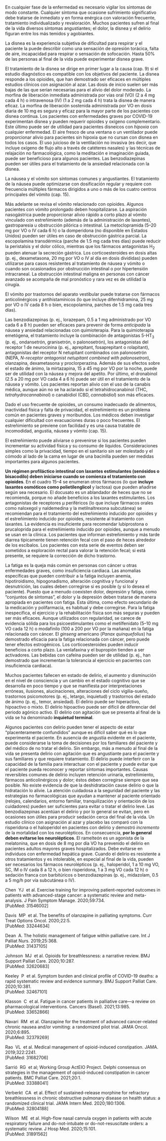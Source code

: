 En cualquier fase de la enfermedad es necesario vigilar los síntomas de modo constante. Cualquier síntoma que ocasione sufrimiento significativo debe tratarse de inmediato y en forma enérgica con valoración frecuente, tratamiento individualizado y revaloración. Muchos pacientes sufren al final de la vida diversos síntomas angustiantes; el dolor, la disnea y el delirio figuran entre los más temidos y agobiantes.

La disnea es la experiencia subjetiva de dificultad para respirar y el paciente la puede describir como una sensación de opresión torácica, falta de aire, incapacidad para respirar o sensación de sofocación. Hasta 50% de las personas al final de la vida puede experimentar disnea grave.

El tratamiento de la disnea se dirige en primer lugar a la causa (cap. 9) si el estudio diagnóstico es compatible con los objetivos del paciente. La disnea responde a los opioides, que han demostrado ser eficaces en múltiples estudios clínicos con asignación al azar. Las dosis de inicio suelen ser más bajas de las que serían necesarias para el alivio del dolor moderado. La morfina de liberación inmediata administrada por vías oral (VO) (2 a 4 mg cada 4 h) o intravenosa (IV) (1 a 2 mg cada 4 h) trata la disnea de manera eficaz. La morfina de liberación sostenida administrada por VO en dosis diaria de 10 mg es segura y eficaz para la mayor parte de los pacientes con disnea continua. Los pacientes con enfermedades graves por COVID-19 experimentan disnea y pueden requerir opioides y oxígeno complementario. Este último puede ser de utilidad para pacientes disneicos con _hipoxia_ con cualquier enfermedad. El aire fresco de una ventana o un ventilador puede proporcionar alivio para pacientes sin hipoxia que no cursan con disnea en todos los casos. El uso juicioso de la ventilación no invasiva (es decir, que incluye oxígeno de flujo alto a través de catéteres nasales) y las técnicas de relajación no farmacológica, como la meditación e imaginación guiada, puede ser beneficioso para algunos pacientes. Las benzodiazepinas pueden ser útiles para el tratamiento de la ansiedad relacionada con la disnea.

La náusea y el vómito son síntomas comunes y angustiantes. El tratamiento de la náusea puede optimizarse con dosificación regular y requiere con frecuencia múltiples fármacos dirigidos a uno o más de los cuatro centros principales del vómito (cap. 15).

Más adelante se revisa el vómito relacionado con opioides. Algunos pacientes con vómito prolongado deben hospitalizarse. La aspiración nasogástrica puede proporcionar alivio rápido a corto plazo al vómito vinculado con estreñimiento (además de la administración de laxantes), gastroparesia u obstrucción pilórica o intestinal. La metoclopramida (5–20 mg por VO o IV cada 6 h) o la domperidona (no disponible en Estados Unidos) pueden ser útiles en caso de obstrucción gástrica parcial. La escopolamina transdérmica (parche de 1.5 mg cada tres días) puede reducir la peristalsis y el dolor cólico, mientras que los fármacos antagonistas H<sub>2</sub> pueden atenuar la secreción gástrica. Los corticoesteroides en dosis altas (p. ej., dexametasona, 20 mg por VO o IV al día en dosis divididas) pueden utilizarse para casos resistentes al tratamiento de náusea y vómito o cuando son ocasionados por obstrucción intestinal o por hipertensión intracraneal. La obstrucción intestinal maligna en personas con cáncer avanzado se acompaña de mal pronóstico y rara vez es de utilidad la cirugía.

El vómito por trastornos del aparato vestibular puede tratarse con fármacos anticolinérgicos y antihistamínicos (lo que incluye difenhidramina, 25 mg por VO o IV cada 8 h o bien, escopolamina, parches de 1.5 mg cada tres días).

Las benzodiazepinas (p. ej., lorazepam, 0.5 a 1 mg administrado por VO cada 6 a 8 h) pueden ser eficaces para prevenir de forma _anticipada_ la náusea y ansiedad relacionadas con quimioterapia. Para la quimioterapia emetógena, el tratamiento incluye la combinación de antagonistas 5-HT<sub>3</sub> (p. ej., ondansetrón, granisetrón, o palonosetrón), los antagonistas del receptor 1 de neurocinina (p. ej., aprepitant, fosaprepitant o rolapitant), antagonistas del receptor N netupitant combinados con palonosetrón (NEPA, _N-receptor antagonist netupitant combined with palonosetron_), olanzapina, dexametasona y proclorperazina. Además de sus efectos sobre el estado de ánimo, la mirtazapina, 15 a 45 mg por VO por la noche, puede ser de utilidad con la náusea y mejora del apetito. Por último, el dronabinol (2.5 a 20 mg por VO cada 4 a 6 h) puede ser útil en el tratamiento de la náusea y vómito. Los pacientes reportan alivio con el uso de la canabis médica, aunque aún no se ha aclarado si el tetrahidrocanabinol (THC, _tetrahydrocannabinol_) o canabidiol (CBD, _cannabidiol_) son más eficaces.

Dado el uso frecuente de opioides, un consumo inadecuado de alimentos, inactividad física y falta de privacidad, el estreñimiento es un problema común en pacientes graves y moribundos. Los médicos deben investigar cualquier dificultad con evacuaciones duras o poco frecuentes. El estreñimiento se previene con facilidad y es una causa tratable de incomodidad, angustia, náusea y vómito (cap. 15).

El estreñimiento puede aliviarse o prevenirse si los pacientes pueden incrementar su actividad física y su consumo de líquidos. Consideraciones simples como la privacidad, tiempo en el sanitario sin ser molestado y el cómodo al lado de la cama en lugar de una bacinilla pueden ser medidas importantes para algunos pacientes.

**Un régimen profiláctico intestinal con laxantes estimulantes (senósidos o bisacodilo) deben iniciarse cuando se comienza el tratamiento con opioides**. En el cuadro 15–4 se enumeran otros fármacos (lo que **incluye laxantes osmóticos como polietilenglicol** y lactosa) que pueden añadirse según sea necesario. El docusato es un ablandador de heces que no se recomienda, porque no añade beneficios a los laxantes estimulantes. Los antagonistas de receptores μ periféricos (lo que incluye fármacos orales como naloxegol y naldemedina y la metilnaltrexona subcutánea) se recomiendan para el tratamiento del estreñimiento inducido por opioides y el estreñimiento inducido por opioides, resistente al tratamiento con laxantes. La evidencia es insuficiente para recomendar lubiprostona o prucaloprida para el estreñimiento inducido por opioides, aunque a menudo se usan en la clínica. Los pacientes que informan estreñimiento y más tarde diarrea típicamente tienen retención fecal con el paso de heces alrededor de los escíbalos. Los pacientes con esta serie de eventos deben ser sometidos a exploración rectal para valorar la retención fecal; si está presente, se requiere la corrección de dicho trastorno.

La fatiga es la queja más común en personas con cáncer u otras enfermedades graves, como insuficiencia cardiaca. Las anomalías específicas que pueden contribuir a la fatiga incluyen anemia, hipotiroidismo, hipogonadismo, alteración cognitiva y funcional y desnutrición, las cuales deben corregirse si es posible (y si lo desea el paciente). Puesto que a menudo coexisten dolor, depresión y fatiga, como “conjuntos de síntomas”, el dolor y la depresión deben tratarse de manera apropiada en pacientes con fatiga. Esta última, como efecto secundario de la medicación y polifarmacia, es habitual y debe corregirse. Para la fatiga inespecífica, el ejercicio y la rehabilitación física son más seguras y pueden ser más eficaces. Aunque utilizados con regularidad, se carece de evidencia sólida para los psicoestimulantes como el metilfenidato (5–10 mg VO cada 12 h) o modafinilo (100 a 200 por VO por la mañana) en la fatiga relacionada con cáncer. El _ginseng_ americano (_Panax quinquefolius_) ha demostrado eficacia para la fatiga relacionada con cáncer, pero puede tener efectos estrogénicos. Los corticoesteroides pueden inducir beneficios a corto plazo. La venlafaxina y el bupropión tienden a ser activadores. Las bebidas con cafeína pueden ser de utilidad (p. ej., han demostrado que incrementan la tolerancia al ejercicio en pacientes con insuficiencia cardiaca).

Muchos pacientes fallecen en estado de delirio, el aumento y disminución en el nivel de consciencia y un cambio en el estado cognitivo que se desarrolla en poco tiempo y que se manifiesta por interpretaciones erróneas, ilusiones, alucinaciones, alteraciones del ciclo vigilia-sueño, trastornos psicomotores (p. ej., letargo, inquietud) y trastornos del estado de ánimo (p. ej., temor, ansiedad). El delirio puede ser hiperactivo, hipoactivo o mixto. El delirio hipoactivo puede ser difícil de diferenciar del periodo agónico activo. El delirio con agitación que se presenta al final de la vida se ha denominado **inquietud terminal**.

Algunos pacientes con delirio pueden tener el aspecto de estar “placenteramente confundidos” aunque es difícil saber qué es lo que experimenta el paciente. En ausencia de angustia evidente en el paciente, puede considerarse la toma de decisiones por los familiares del paciente y del médico de no tratar el delirio. Sin embargo, más a menudo al final de la vida se presenta delirio con agitación que es angustiante para el paciente y sus familiares y que requiere tratamiento. El delirio puede interferir con la capacidad de la familia para interactuar con el paciente y puede evitar que el paciente pueda reconocer y reportar síntomas importantes. Causas reversibles comunes de delirio incluyen retención urinaria, estreñimiento, fármacos anticolinérgicos y dolor; éstos deben corregirse siempre que sea posible. No existe evidencia de que la deshidratación cause delirio o que la hidratación lo alivie. La atención cuidadosa a la seguridad del paciente y las estrategias no farmacológicas que ayudan a mantener al paciente orientado (relojes, calendarios, entorno familiar, tranquilización y orientación de los cuidadores) pueden ser suficientes para evitar o tratar el delirio leve. Las benzodiazepinas acentúan el delirio y por lo general se evitan, pero en ocasiones son útiles para producir sedación cerca del final de la vida. Un estudio clínico con asignación al azar y placebo las comparó con la risperidona o el haloperidol en pacientes con delirio y demostró _incremento_ de la mortalidad con los neurolépticos. En consecuencia, **por lo general deben evitarse los neurolépticos**. El ramelteón es un agonista de la melatonina, que en dosis de 8 mg por día VO ha prevenido el delirio en pacientes adultos mayores graves hospitalizados. Debe evitarse en individuos con enfermedad hepática grave. Cuando el delirio es resistente a otros tratamientos y es intolerable, en especial al final de la vida, pueden ser necesarios los fármacos neurolépticos (p. ej., haloperidol, 1 a 10 mg VO, SC, IM o IV cada 8 a 12 h, o bien risperidona, 1 a 3 mg VO cada 12 h) o sedación franca con barbitúricos o benzodiazepinas (p. ej., midazolam, 0.5 a 5 mg/h por vía subcutánea o IV).

Chen  YJ  et al. Exercise training for improving patient-reported outcomes in patients with advanced-stage cancer: a systematic review and meta-analysis. J Pain Symptom Manage. 2020;59:734.  
[PubMed: 31546002]    

Davis  MP  et al. The benefits of olanzapine in palliating symptoms. Curr Treat Options Oncol. 2020;22:5.  
[PubMed: 33244634]    

Dean  A. The holistic management of fatigue within palliative care. Int J Palliat Nurs. 2019;25:368.  
[PubMed: 31437105]    

Johnson  MJ  et al. Opioids for breathlessness: a narrative review. BMJ Support Palliat Care. 2020;10:287.  
[PubMed: 32620683]    

Keeley  P  et al. Symptom burden and clinical profile of COVID-19 deaths: a rapid systematic review and evidence summary. BMJ Support Palliat Care. 2020;10:381.  
[PubMed: 32467101]    

Klasson  C  et al. Fatigue in cancer patients in palliative care—a review on pharmacological interventions. Cancers (Basel). 2021;13:985.  
[PubMed: 33652866]    

Navari  RM  et al. Olanzapine for the treatment of advanced cancer-related chronic nausea and/or vomiting: a randomized pilot trial. JAMA Oncol. 2020;6:895.  
[PubMed: 32379269]    

Rao  VL  et al. Medical management of opioid-induced constipation. JAMA. 2019;322:2241.  
[PubMed: 31682706]    

Sarrió  RG  et al; Working Group ActEIO Project. Delphi consensus on strategies in the management of opioid-induced constipation in cancer patients. BMC Palliat Care. 2021;20:1.  
[PubMed: 33388041]    

Verberkt  CA  et al. Effect of sustained-release morphine for refractory breathlessness in chronic obstructive pulmonary disease on health status: a randomized clinical trial. JAMA Intern Med. 2020;180:1306.  
[PubMed: 32804188]    

Wilson  ME  et al. High-flow nasal cannula oxygen in patients with acute respiratory failure and do-not-intubate or do-not-resuscitate orders: a systematic review. J Hosp Med. 2020;15:101.  
[PubMed: 31891562]